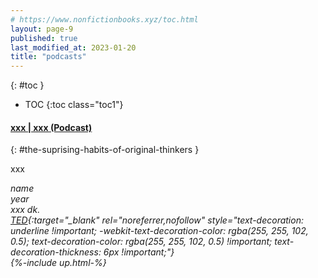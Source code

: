 ```yaml
---
# https://www.nonfictionbooks.xyz/toc.html
layout: page-9
published: true
last_modified_at: 2023-01-20
title: "podcasts"
---
```


{: #toc }
* TOC
{:toc class="toc1"} 

#### [xxx | xxx (Podcast)](#xxx)
{: #the-suprising-habits-of-original-thinkers }

xxx

<i>name  
year  
xxx dk.  
[TED](https://www.youtube.com/watch?v=fxbCHn6gE3U){:target="_blank" rel="noreferrer,nofollow" style="text-decoration: underline !important; -webkit-text-decoration-color: rgba(255, 255, 102, 0.5); text-decoration-color: rgba(255, 255, 102, 0.5) !important; text-decoration-thickness: 6px !important;"}  
{%-include up.html-%}</i>

<br />
